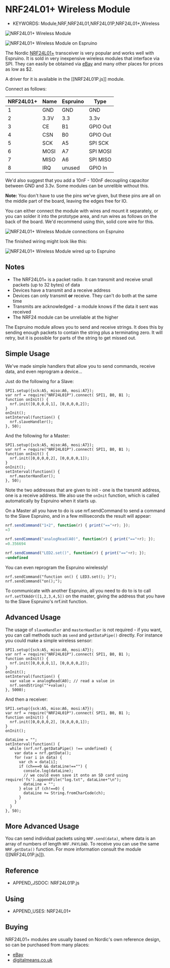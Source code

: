 <!--- Copyright (c) 2013 Gordon Williams, Pur3 Ltd. See the file LICENSE for copying permission. -->
NRF24L01+ Wireless Module
======================

* KEYWORDS: Module,NRF,NRF24L01,NRF24L01P,NRF24L01+,Wireless

![NRF24L01+ Wireless Module](module.jpg)

![NRF24L01+ Wireless Module on Espruino](espruino_front.jpg)

The Nordic [NRF24L01+](http://www.nordicsemi.com/eng/Products/2.4GHz-RF/nRF24L01P) transceiver is very popular and works well with Espruino. It is sold in very inexpensive wireless modules that interface via SPI. They can easily be obtained via [eBay](http://www.ebay.com/sch/i.html?_nkw=NRF24L01%2B) and many other places for prices as low as $2.

A driver for it is available in the [[NRF24L01P.js]] module.

Connect as follows:

| NRF24L01+ | Name |  Espruino  | Type |
|-----------|------|------------| ---- |
| 1 | GND       | GND        | GND |
| 2 | 3.3V      | 3.3        | 3.3v |
| 3 | CE        | B1         | GPIO Out |
| 4 | CSN       | B0         | GPIO Out |
| 5 | SCK       | A5         | SPI SCK |
| 6 | MOSI      | A7         | SPI MOSI |
| 7 | MISO      | A6         | SPI MISO |
| 8 | IRQ       | unused     | GPIO In |

We'd also suggest that you add a 10nF - 100nF decoupling capacitor between GND and 3.3v. Some modules can be unrelible without this.

**Note:** You don't have to use the pins we've given, but these pins are all on the middle part of the board, leaving the edges free for IO.

You can either connect the module with wires and mount it separately, or you can solder it into the prototype area, and run wires as follows on the back of the board. We'd recommend using thin, solid core wire for this.

![NRF24L01+ Wireless Module connections on Espruino](espruino_wiring.jpg)

The finished wiring might look like this:

![NRF24L01+ Wireless Module wired up to Espruino](espruino_back.jpg)

Notes
-----

* The NRF24L01+ is a packet radio. It can transmit and receive small packets (up to 32 bytes) of data
* Devices have a transmit and a receive address
* Devices can only transmit **or** receive. They can't do both at the same time
* Transmits are acknowledged - a module knows if the data it sent was received
* The NRF24 module can be unreliable at the higher 

The Espruino module allows you to send and receive strings. It does this by sending enough packets to contain the string plus a terminating zero. It will retry, but it is possible for parts of the string to get missed out.

Simple Usage
-----------

We've made simple handlers that allow you to send commands, receive data, and even reprogram a device...

Just do the following for a Slave:

```
SPI1.setup({sck:A5, miso:A6, mosi:A7});
var nrf = require("NRF24L01P").connect( SPI1, B0, B1 );
function onInit() {
  nrf.init([0,0,0,0,1], [0,0,0,0,2]);
}
onInit();
setInterval(function() {
  nrf.slaveHandler();
}, 50);
```

And the following for a Master:

```
SPI1.setup({sck:A5, miso:A6, mosi:A7});
var nrf = require("NRF24L01P").connect( SPI1, B0, B1 );
function onInit() {
  nrf.init([0,0,0,0,2], [0,0,0,0,1]);
}
onInit();
setInterval(function() {
  nrf.masterHandler();
}, 50);
```

Note the two addresses that are given to init - one is the transmit address, one is a receive address. We also use the ```onInit``` function, which is called automatically by Espruino when it starts up.

On a Master all you have to do is use nrf.sendCommand to send a command to the Slave Espruino, and in a few milliseconds the result will appear:

```JavaScript
nrf.sendCommand("1+2", function(r) { print("=="+r); });
=3

nrf.sendCommand("analogRead(A0)", function(r) { print("=="+r); });
=0.356694

nrf.sendCommand("LED2.set()", function(r) { print("=="+r); });
=undefined
```

You can even reprogram the Espruino wirelessly!

```
nrf.sendCommand("function on() { LED3.set(); }");
nrf.sendCommand("on();");
```

To communicate with another Espruino, all you need to do to is to call ```nrf.setTXAddr([1,2,3,4,5])``` on the master, giving the address that you have to the Slave Espruino's nrf.init function.

Advanced Usage
------------

The usage of ```slaveHandler``` and ```masterHandler``` is not required - if you want, you can call methods such as ```send``` and ```getDataPipe()``` directly. For instance you could make a simple wireless sensor:

```
SPI1.setup({sck:A5, miso:A6, mosi:A7});
var nrf = require("NRF24L01P").connect( SPI1, B0, B1 );
function onInit() {
  nrf.init([0,0,0,0,1], [0,0,0,0,2]);
}
onInit();
setInterval(function() {
  var value = analogRead(A0); // read a value in
  nrf.sendString(""+value);
}, 5000);
```

And then a receiver:

```
SPI1.setup({sck:A5, miso:A6, mosi:A7});
var nrf = require("NRF24L01P").connect( SPI1, B0, B1 );
function onInit() {
  nrf.init([0,0,0,0,2], [0,0,0,0,1]);
}
onInit();

dataLine = "";
setInterval(function() {
  while (nrf.nrf.getDataPipe() !== undefined) {
    var data = nrf.getData();
    for (var i in data) {
      var ch = data[i];
      if (ch===0 && dataLine!=="") {
        console.log(dataLine);
        // we could even save it onto an SD card using require('fs').appendFile("log.txt", dataLine+"\n");
        dataLine = "";
      } else if (ch!==0) {
        dataLine += String.fromCharCode(ch);
      }
    }
  }
}, 50);
```

More Advanced Usage
-----------------

You can send individual packets using ```NRF.send(data)```, where data is an array of numbers of length ```NRF.PAYLOAD```. To receive you can use the same ```NRF.getData()``` function. For more information consult the module ([[NRF24L01P.js]]).

Reference
--------------
 
* APPEND_JSDOC: NRF24L01P.js

Using 
-----

* APPEND_USES: NRF24L01+

Buying
-----

NRF24L01+ modules are usually based on Nordic's own reference design, so can be purchased from many places:

* [eBay](http://www.ebay.com/sch/i.html?_nkw=NRF24L01%2B)
* [digitalmeans.co.uk](https://digitalmeans.co.uk/shop/index.php?route=product/search&tag=nrf24l01)
